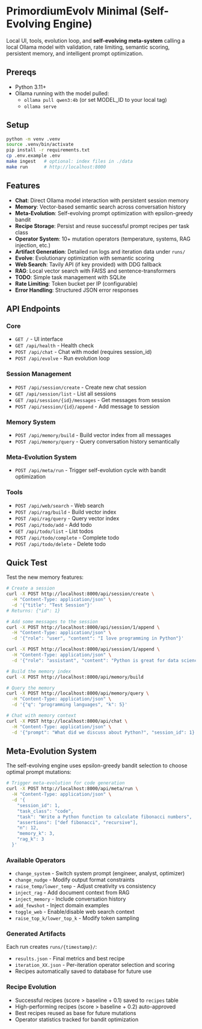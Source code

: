 # PrimordiumEvolv Minimal (Self-Evolving Engine)
Local UI, tools, evolution loop, and **self-evolving meta-system** calling a local Ollama model with validation, rate limiting, semantic scoring, persistent memory, and intelligent prompt optimization.

## Prereqs
- Python 3.11+
- Ollama running with the model pulled:
  - `ollama pull qwen3:4b` (or set MODEL_ID to your local tag)
  - `ollama serve`

## Setup
```bash
python -m venv .venv
source .venv/bin/activate
pip install -r requirements.txt
cp .env.example .env
make ingest   # optional: index files in ./data
make run      # http://localhost:8000
```

## Features
- **Chat**: Direct Ollama model interaction with persistent session memory
- **Memory**: Vector-based semantic search across conversation history
- **Meta-Evolution**: Self-evolving prompt optimization with epsilon-greedy bandit
- **Recipe Storage**: Persist and reuse successful prompt recipes per task class
- **Operator System**: 10+ mutation operators (temperature, systems, RAG injection, etc.)
- **Artifact Generation**: Detailed run logs and iteration data under `runs/`
- **Evolve**: Evolutionary optimization with semantic scoring
- **Web Search**: Tavily API (if key provided) with DDG fallback
- **RAG**: Local vector search with FAISS and sentence-transformers
- **TODO**: Simple task management with SQLite
- **Rate Limiting**: Token bucket per IP (configurable)
- **Error Handling**: Structured JSON error responses

## API Endpoints

### Core
- `GET /` - UI interface
- `GET /api/health` - Health check
- `POST /api/chat` - Chat with model (requires session_id)
- `POST /api/evolve` - Run evolution loop

### Session Management
- `POST /api/session/create` - Create new chat session
- `GET /api/session/list` - List all sessions
- `GET /api/session/{id}/messages` - Get messages from session
- `POST /api/session/{id}/append` - Add message to session

### Memory System
- `POST /api/memory/build` - Build vector index from all messages
- `POST /api/memory/query` - Query conversation history semantically

### Meta-Evolution System
- `POST /api/meta/run` - Trigger self-evolution cycle with bandit optimization

### Tools
- `POST /api/web/search` - Web search
- `POST /api/rag/build` - Build vector index
- `POST /api/rag/query` - Query vector index
- `POST /api/todo/add` - Add todo
- `GET /api/todo/list` - List todos
- `POST /api/todo/complete` - Complete todo
- `POST /api/todo/delete` - Delete todo

## Quick Test

Test the new memory features:

```bash
# Create a session
curl -X POST http://localhost:8000/api/session/create \
  -H "Content-Type: application/json" \
  -d '{"title": "Test Session"}'
# Returns: {"id": 1}

# Add some messages to the session
curl -X POST http://localhost:8000/api/session/1/append \
  -H "Content-Type: application/json" \
  -d '{"role": "user", "content": "I love programming in Python"}'

curl -X POST http://localhost:8000/api/session/1/append \
  -H "Content-Type: application/json" \
  -d '{"role": "assistant", "content": "Python is great for data science and web development!"}'

# Build the memory index
curl -X POST http://localhost:8000/api/memory/build

# Query the memory
curl -X POST http://localhost:8000/api/memory/query \
  -H "Content-Type: application/json" \
  -d '{"q": "programming languages", "k": 5}'

# Chat with memory context
curl -X POST http://localhost:8000/api/chat \
  -H "Content-Type: application/json" \
  -d '{"prompt": "What did we discuss about Python?", "session_id": 1}'
```

## Meta-Evolution System

The self-evolving engine uses epsilon-greedy bandit selection to choose optimal prompt mutations:

```bash
# Trigger meta-evolution for code generation
curl -X POST http://localhost:8000/api/meta/run \
  -H "Content-Type: application/json" \
  -d '{
    "session_id": 1,
    "task_class": "code", 
    "task": "Write a Python function to calculate fibonacci numbers",
    "assertions": ["def fibonacci", "recursive"],
    "n": 12,
    "memory_k": 3,
    "rag_k": 3
  }'
```

### Available Operators
- `change_system` - Switch system prompt (engineer, analyst, optimizer)
- `change_nudge` - Modify output format constraints
- `raise_temp/lower_temp` - Adjust creativity vs consistency
- `inject_rag` - Add document context from RAG
- `inject_memory` - Include conversation history
- `add_fewshot` - Inject domain examples
- `toggle_web` - Enable/disable web search context
- `raise_top_k/lower_top_k` - Modify token sampling

### Generated Artifacts
Each run creates `runs/{timestamp}/`:
- `results.json` - Final metrics and best recipe
- `iteration_XX.json` - Per-iteration operator selection and scoring
- Recipes automatically saved to database for future use

### Recipe Evolution
- Successful recipes (score > baseline + 0.1) saved to `recipes` table
- High-performing recipes (score > baseline + 0.2) auto-approved
- Best recipes reused as base for future mutations
- Operator statistics tracked for bandit optimization